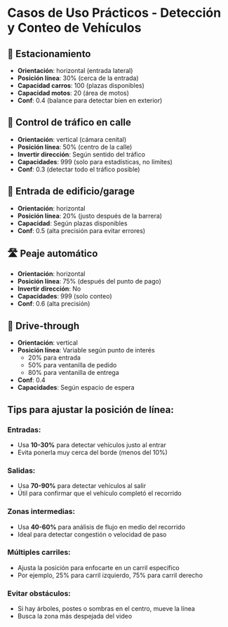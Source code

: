# Casos de Uso Prácticos - Detección y Conteo de Vehículos

## 🚗 Estacionamiento
- **Orientación**: horizontal (entrada lateral)
- **Posición línea**: 30% (cerca de la entrada)
- **Capacidad carros**: 100 (plazas disponibles)
- **Capacidad motos**: 20 (área de motos)
- **Conf**: 0.4 (balance para detectar bien en exterior)

## 🚦 Control de tráfico en calle
- **Orientación**: vertical (cámara cenital)
- **Posición línea**: 50% (centro de la calle)
- **Invertir dirección**: Según sentido del tráfico
- **Capacidades**: 999 (solo para estadísticas, no límites)
- **Conf**: 0.3 (detectar todo el tráfico posible)

## 🏢 Entrada de edificio/garage
- **Orientación**: horizontal
- **Posición línea**: 20% (justo después de la barrera)
- **Capacidad**: Según plazas disponibles
- **Conf**: 0.5 (alta precisión para evitar errores)

## 🛣️ Peaje automático
- **Orientación**: horizontal
- **Posición línea**: 75% (después del punto de pago)
- **Invertir dirección**: No
- **Capacidades**: 999 (solo conteo)
- **Conf**: 0.6 (alta precisión)

## 🏪 Drive-through
- **Orientación**: vertical
- **Posición línea**: Variable según punto de interés
  - 20% para entrada
  - 50% para ventanilla de pedido
  - 80% para ventanilla de entrega
- **Conf**: 0.4
- **Capacidades**: Según espacio de espera

## Tips para ajustar la posición de línea:

### Entradas:
- Usa **10-30%** para detectar vehículos justo al entrar
- Evita ponerla muy cerca del borde (menos del 10%)

### Salidas:
- Usa **70-90%** para detectar vehículos al salir
- Útil para confirmar que el vehículo completó el recorrido

### Zonas intermedias:
- Usa **40-60%** para análisis de flujo en medio del recorrido
- Ideal para detectar congestión o velocidad de paso

### Múltiples carriles:
- Ajusta la posición para enfocarte en un carril específico
- Por ejemplo, 25% para carril izquierdo, 75% para carril derecho

### Evitar obstáculos:
- Si hay árboles, postes o sombras en el centro, mueve la línea
- Busca la zona más despejada del video